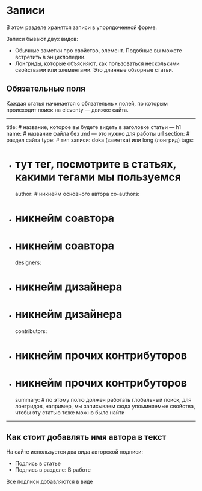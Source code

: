 # Записи

В этом разделе хранятся записи в упорядоченной форме.

Записи бывают двух видов:

- Обычные заметки про свойство, элемент. Подобные вы можете встретить в энциклопедии.
- Лонгриды, которые объясняют, как пользоваться несколькими свойствами или элементами. Это длинные обзорные статьи.

## Обязательные поля

Каждая статья начинается с обязательных полей, по которым происходит поиск на eleventy — движке сайта.

---

title: # название, которое вы будете видеть в заголовке статьи — h1 name: # название файла без .md — это нужно для работы url section: # раздел сайта type: # тип записи: doka (заметка) или long (лонгрид) tags:

- # тут тег, посмотрите в статьях, какими тегами мы пользуемся
  author: # никнейм основного автора co-authors:
- # никнейм соавтора
- # никнейм соавтора
  designers:
- # никнейм дизайнера
- # никнейм дизайнера
  contributors:
- # никнейм прочих контрибуторов
- # никнейм прочих контрибуторов
  summary: # по этому полю должен работать глобальный поиск, для лонгридов, например, мы записываем сюда упоминяемые свойства, чтобы эту статью тоже можно было найти

---

## Как стоит добавлять имя автора в текст

На сайте используется два вида авторской подписи:

- Подпись в статье
- Подпись в разделе: В работе

Все подписи добавляются в виде
